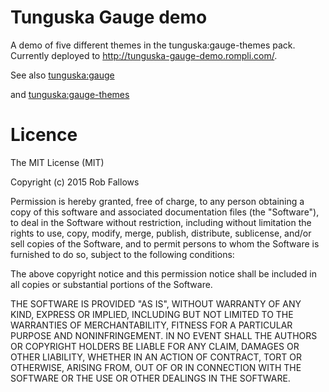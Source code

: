 # Tunguska Gauge demo

A demo of five different themes in the tunguska:gauge-themes pack. Currently deployed to http://tunguska-gauge-demo.rompli.com/.

See also [tunguska:gauge](https://github.com/robfallows/tunguska-gauge)

and [tunguska:gauge-themes](https://github.com/robfallows/tunguska-gauge-themes)

# Licence

The MIT License (MIT)

Copyright (c) 2015 Rob Fallows

Permission is hereby granted, free of charge, to any person obtaining a copy
of this software and associated documentation files (the "Software"), to deal
in the Software without restriction, including without limitation the rights
to use, copy, modify, merge, publish, distribute, sublicense, and/or sell
copies of the Software, and to permit persons to whom the Software is
furnished to do so, subject to the following conditions:

The above copyright notice and this permission notice shall be included in
all copies or substantial portions of the Software.

THE SOFTWARE IS PROVIDED "AS IS", WITHOUT WARRANTY OF ANY KIND, EXPRESS OR
IMPLIED, INCLUDING BUT NOT LIMITED TO THE WARRANTIES OF MERCHANTABILITY,
FITNESS FOR A PARTICULAR PURPOSE AND NONINFRINGEMENT. IN NO EVENT SHALL THE
AUTHORS OR COPYRIGHT HOLDERS BE LIABLE FOR ANY CLAIM, DAMAGES OR OTHER
LIABILITY, WHETHER IN AN ACTION OF CONTRACT, TORT OR OTHERWISE, ARISING FROM,
OUT OF OR IN CONNECTION WITH THE SOFTWARE OR THE USE OR OTHER DEALINGS IN
THE SOFTWARE.
